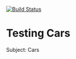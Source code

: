[![Build Status](https://travis-ci.org/s13909/TestingCars.svg?branch=master)](https://travis-ci.org/s13909/TestingCars)
# Testing Cars
Subject: Cars
